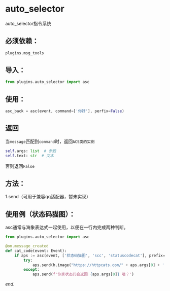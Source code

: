 
# auto_selector 
auto_selector指令系统

## 必须依赖：
```bash
plugins.msg_tools
```

## 导入：

```python
from plugins.auto_selector import asc
```

## 使用：
```python
asc_back = asc(event, command=['你好'], perfix=False)
```

## 返回

当`message`匹配到`command`时，返回`ACS类的实例`

```python
self.args: list  # 参数
self.text: str  # 文本
```
否则返回`False`

## 方法：

1.send（可用于兼容qq适配器，暂未实现）


## 使用例（状态码猫图）：

asc通常与海象表达式一起使用，以便在一行内完成两种判断。


```python
from plugins.auto_selector import asc

@on.message_created
def cat_code(event: Event):
    if aps := asc(event, ['状态码猫图', 'scc', 'statuscodecat'], prefix=False):
        try:
            aps.send(h.image("https://httpcats.com/" + aps.args[0] + '.jpg') if aps.args[0].isdigit() else '状态码猫图只能是数字喵')
        except:
            aps.send(f'你家状态码会返回 {aps.args[0]} 喵？')
```


*end.*



